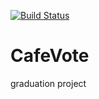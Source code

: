 [![Build Status](https://travis-ci.org/bulanovdm/CafeVote.svg?branch=master)](https://travis-ci.org/bulanovdm/CafeVote)

# CafeVote
graduation project
